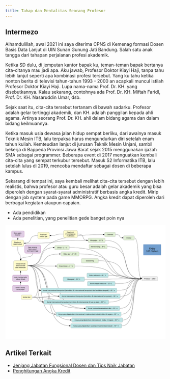 ```yaml
---
title: Tahap dan Mentalitas Seorang Profesor
---
```


## Intermezo

Alhamdulillah, awal 2021 ini saya diterima CPNS di Kemenag formasi Dosen Basis Data Lanjut di UIN Sunan Gunung Jati Bandung. Salah satu anak tangga dari tahapan perjalanan profesi akademik.

Ketika SD dulu, di jemputan kantor bapak ku, teman-teman bapak bertanya cita-citanya mau jadi apa. Aku jawab, Profesor Doktor Kiayi Haji, tanpa tahu lebih lanjut seperti apa kombinasi profesi tersebut. Yang ku tahu ketika nonton berita di televisi tahun-tahun 1993 - 2000 an acapkali muncul istilah Profesor Doktor Kiayi Haji. Lupa nama-nama Prof. Dr. KH. yang disebutkannya. Kalau sekarang, contohnya ada Prof. Dr. KH. Miftah Faridl, Prof. Dr. KH. Nasaruddin Umar, dsb.

Sejak saat itu, cita-cita tersebut tertanam di bawah sadarku. Profesor adalah gelar tertinggi akademik, dan KH. adalah panggilan kepada ahli agama. Artinya seorang Prof. Dr. KH. ahli dalam bidang agama dan dalam bidang keilmuannya.

Ketika masuk usia dewasa jalan hidup sempat berliku, dari awalnya masuk Teknik Mesin ITB, lalu terpaksa harus mengundurkan diri setelah enam tahun kuliah. Kemteudian lanjut di jurusan Teknik Mesin Unjani, sambil bekerja di Bappeda Provinsi Jawa Barat sejak 2015 menggunakan ijazah SMA sebagai programmer. Beberapa event di 2017 menguatkan kembali cita-cita yang sempat terkubur tersebut. Masuk S2 Informatika ITB, lalu setelah lulus di 2019, mencoba mendaftar sebagai dosen di beberapa kampus.

Sekarang di tempat ini, saya kembali melihat cita-cita tersebut dengan lebih realistis, bahwa profesor atau guru besar adalah gelar akademik yang bisa diperoleh dengan syarat-syarat administratif berbasis angka kredit. Mirip dengan job system pada game MMORPG. Angka kredit dapat diperoleh dari berbagai kegiatan ataupun capaian. 

- Ada pendidikan
- Ada penelitian, yang penelitian gede banget poin nya

![Alur menuju profesor](https://raw.githubusercontent.com/insanalamin/insanalamin.github.io/master/blog/2020/12/tahap-dan-mentalitas-seorang-profesor/road-to-professor.svg)

## Artikel Terkait
- [Jenjang Jabatan Fungsional Dosen dan Tips Naik Jabatan](https://www.duniadosen.com/jenjang-jabatan-fungsional-dosen/)
- [Penghitungan Angka Kredit](http://kopertis3.or.id/v2/wp-content/uploads/Prof.-Mailangkay-Penghitungan-angka-kredit.pdf)


